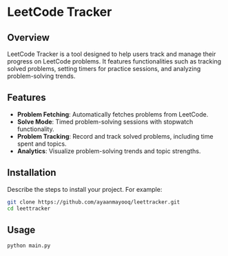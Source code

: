 # LeetCode Tracker

## Overview
LeetCode Tracker is a tool designed to help users track and manage their progress on LeetCode problems. It features functionalities such as tracking solved problems, setting timers for practice sessions, and analyzing problem-solving trends.

## Features
- **Problem Fetching**: Automatically fetches problems from LeetCode.
- **Solve Mode**: Timed problem-solving sessions with stopwatch functionality.
- **Problem Tracking**: Record and track solved problems, including time spent and topics.
- **Analytics**: Visualize problem-solving trends and topic strengths.

## Installation
Describe the steps to install your project. For example:
```bash
git clone https://github.com/ayaanmayooq/leettracker.git
cd leettracker
```

## Usage
```bash
python main.py
```
